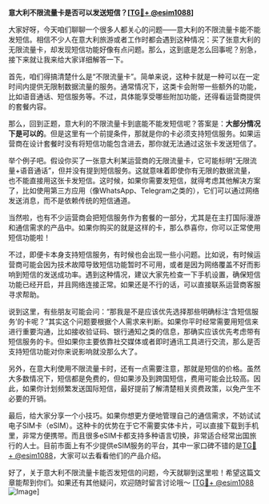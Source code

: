 **意大利不限流量卡是否可以发送短信？[[TG💪+ @esim1088](https://t.me/s/esim1088)]**

大家好呀，今天咱们聊聊一个很多人都关心的问题——意大利的不限流量卡能不能发短信。相信不少人在意大利旅游或者工作时都会遇到这种情况：买了张意大利的无限流量卡，却发现短信功能好像有点问题。那么，这到底是怎么回事呢？别急，接下来就让我来给大家详细解答一下。

首先，咱们得搞清楚什么是“不限流量卡”。简单来说，这种卡就是一种可以在一定时间内提供无限制数据流量的服务。通常情况下，这类卡会附带一些额外的功能，比如语音通话、短信服务等。不过，具体能享受哪些附加功能，还得看运营商提供的套餐内容。

那么，回到正题，意大利的不限流量卡到底能不能发短信呢？答案是：**大部分情况下是可以的**。但是这里有一个前提条件，那就是你的卡必须支持短信服务。如果运营商在设计套餐时没有将短信功能包含进去，那你就无法通过这张卡发送短信了。

举个例子吧。假设你买了一张意大利某运营商的无限流量卡，它可能标明“无限流量+语音通话”，但并没有提到短信服务。这就意味着即使你有无限的数据流量，也不能直接用这张卡发短信。这时候，如果你需要发短信，就得考虑其他解决方案了，比如使用第三方应用（像WhatsApp、Telegram之类的），它们可以通过网络发送消息，而不是依赖传统的短信通道。

当然啦，也有不少运营商会把短信服务作为套餐的一部分，尤其是在主打国际漫游和通信需求的产品中。如果你购买的就是这样的卡，那么恭喜你，你可以正常使用短信功能啦！

不过，即便卡本身支持短信服务，有时候也会出现一些小问题。比如说，有时候运营商可能会因为技术故障导致短信功能暂时不可用，或者是因为网络覆盖不好而影响到短信的发送成功率。遇到这种情况，建议大家先检查一下手机设置，确保短信功能已经开启，并且网络连接正常。如果还是不行的话，可以直接联系运营商客服寻求帮助。

说到这里，有些朋友可能会问：“那我是不是应该优先选择那些明确标注‘含短信服务’的卡呢？”其实这个问题要根据个人需求来判断。如果你平时经常需要用短信来进行重要沟通，比如接收验证码、银行通知之类的信息，那确实应该优先考虑带有短信服务的卡。但如果你主要依靠社交媒体或者即时通讯工具进行交流，那么是否支持短信功能对你来说影响就没那么大了。

另外，在意大利使用不限流量卡时，还有一点需要注意，那就是短信的价格。虽然大多数情况下，短信都是免费的，但如果涉及到跨国短信，费用可能会比较高。因此，如果你计划频繁发送国际短信，最好提前了解清楚相关资费政策，以免产生不必要的开销。

最后，给大家分享一个小技巧。如果你想更方便地管理自己的通信需求，不妨试试电子SIM卡（eSIM）。这种卡的优势在于它不需要实体卡片，可以直接下载到手机里，非常方便携带。而且很多eSIM卡都支持多种语言切换，非常适合经常出国旅行的人士。目前市面上有不少提供eSIM服务的平台，其中一家口碑不错的是[TG💪+ @esim1088](https://t.me/s/esim1088)，大家可以去看看他们的产品介绍。

好了，关于意大利不限流量卡能否发短信的问题，今天就聊到这里啦！希望这篇文章能帮到你们。如果还有其他疑问，欢迎随时留言讨论哦～ [[TG💪+ @esim1088](https://t.me/s/esim1088) ![Image](https://i.postimg.cc/4NQfJmqS/Snipaste-2025-05-13-00-14-12.png)]